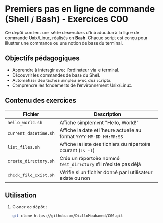 # Premiers pas en ligne de commande (Shell / Bash) - Exercices C00

Ce dépôt contient une série d'exercices d'introduction à la ligne de commande Unix/Linux, réalisés en **Bash**. Chaque script est conçu pour illustrer une commande ou une notion de base du terminal.

## Objectifs pédagogiques

- Apprendre à interagir avec l’ordinateur via le terminal.
- Découvrir les commandes de base du Shell.
- Automatiser des tâches simples avec des scripts.
- Comprendre les fondements de l’environnement Unix/Linux.

## Contenu des exercices

| Fichier                     | Description                                                                 |
|----------------------------|-----------------------------------------------------------------------------|
| `hello_world.sh`           | Affiche simplement "Hello, World!"                                          |
| `current_datetime.sh`      | Affiche la date et l’heure actuelle au format `YYYY-MM-DD HH:MM:SS`         |
| `list_files.sh`            | Affiche la liste des fichiers du répertoire courant (`ls -l`)               |
| `create_directory.sh`      | Crée un répertoire nommé `test_directory` s’il n’existe pas déjà            |
| `check_file_exist.sh`      | Vérifie si un fichier donné par l’utilisateur existe ou non                 |

## Utilisation

1. Cloner ce dépôt :
   ```bash
   git clone https://github.com/DialloMoahamed/C00.git

